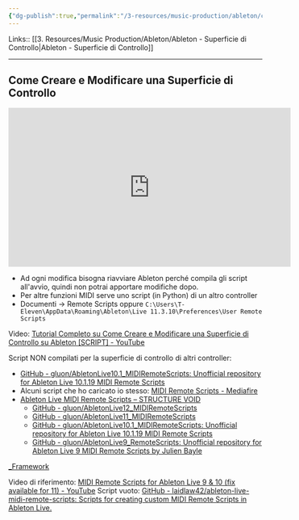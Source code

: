 ```yaml
---
{"dg-publish":true,"permalink":"/3-resources/music-production/ableton/come-creare-e-modificare-una-superficie-di-controllo-su-ableton/"}
---
```


Links:: [[3. Resources/Music Production/Ableton/Ableton - Superficie di Controllo\|Ableton - Superficie di Controllo]]

---
## Come Creare e Modificare una Superficie di Controllo

<iframe width="560" height="315" src="https://www.youtube.com/embed/APsBG8yXJU4" title="YouTube video player" frameborder="0" allow="accelerometer; autoplay; clipboard-write; encrypted-media; gyroscope; picture-in-picture" allowfullscreen></iframe>



- Ad ogni modifica bisogna riavviare Ableton perché compila gli script all'avvio, quindi non potrai apportare modifiche dopo.
- Per altre funzioni MIDI serve uno script (in Python) di un altro controller
- Documenti → Remote Scripts oppure `C:\Users\T-Eleven\AppData\Roaming\Ableton\Live 11.3.10\Preferences\User Remote Scripts`


Video: [Tutorial Completo su Come Creare e Modificare una Superficie di Controllo su Ableton \[SCRIPT\] - YouTube](https://www.youtube.com/watch?v=APsBG8yXJU4)


Script NON compilati per la superficie di controllo di altri controller: 
- [GitHub - gluon/AbletonLive10.1\_MIDIRemoteScripts: Unofficial repository for Ableton Live 10.1.19 MIDI Remote Scripts](https://github.com/gluon/AbletonLive10.1_MIDIRemoteScripts)
- Alcuni script che ho caricato io stesso: [MIDI Remote Scripts - Mediafire](https://www.mediafire.com/file/la8njhqv21duwsr/MIDI_Remote_Scripts.rar/file)
- [Ableton Live MIDI Remote Scripts – STRUCTURE VOID](https://structure-void.com/ableton-live-midi-remote-scripts/)
	- [GitHub - gluon/AbletonLive12\_MIDIRemoteScripts](https://github.com/gluon/AbletonLive12_MIDIRemoteScripts)
	- [GitHub - gluon/AbletonLive11\_MIDIRemoteScripts](https://github.com/gluon/AbletonLive11_MIDIRemoteScripts)
	- [GitHub - gluon/AbletonLive10.1\_MIDIRemoteScripts: Unofficial repository for Ableton Live 10.1.19 MIDI Remote Scripts](https://github.com/gluon/AbletonLive10.1_MIDIRemoteScripts)
	- [GitHub - gluon/AbletonLive9\_RemoteScripts: Unofficial repository for Ableton Live 9 MIDI Remote Scripts by Julien Bayle](https://github.com/gluon/AbletonLive9_RemoteScripts)

[\_Framework](https://remotescripts.blogspot.com/)


Video di riferimento: [MIDI Remote Scripts for Ableton Live 9 & 10 (fix available for 11) - YouTube](https://www.youtube.com/watch?v=IgKwcCJsoz4)
Script vuoto: [GitHub - laidlaw42/ableton-live-midi-remote-scripts: Scripts for creating custom MIDI Remote Scripts in Ableton Live.](https://github.com/laidlaw42/ableton-live-midi-remote-scripts)


